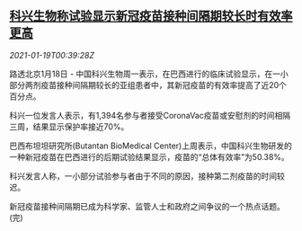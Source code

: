 <!--1611017718000-->
[科兴生物称试验显示新冠疫苗接种间隔期较长时有效率更高](https://cn.reuters.com/article/sinovac-vaccine-efficacy-0118-idCNKBS29O01G)
------

<div><i>2021-01-19T00:39:28Z</i></div><p>路透北京1月18日 - 中国科兴生物周一表示，在巴西进行的临床试验显示，在一小部分两剂疫苗接种间隔期较长的亚组患者中，其新冠疫苗的有效率提高了近20个百分点。</p><p>科兴一位发言人表示，有1,394名参与者接受CoronaVac疫苗或安慰剂的时间相隔三周，结果显示保护率接近70%。</p><p>巴西布坦坦研究所(Butantan BioMedical Center)上周表示，中国科兴生物研发的一种新冠疫苗在巴西进行的后期试验结果显示，疫苗的“总体有效率”为50.38%。</p><p>科兴发言人称，一小部分试验参与者由于不同的原因，接种第二剂疫苗的时间较迟。</p><p>新冠疫苗接种间隔期已成为科学家、监管人士和政府之间争议的一个热点话题。(完)</p>
